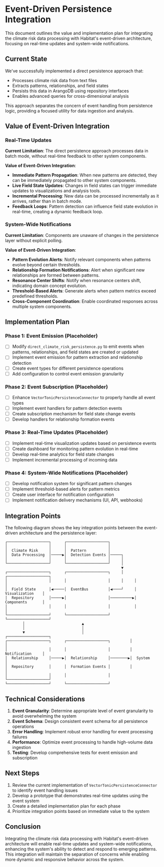 # Event-Driven Persistence Integration

This document outlines the value and implementation plan for integrating the climate risk data processing with Habitat's event-driven architecture, focusing on real-time updates and system-wide notifications.

## Current State

We've successfully implemented a direct persistence approach that:
- Processes climate risk data from text files
- Extracts patterns, relationships, and field states
- Persists this data in ArangoDB using repository interfaces
- Enables advanced queries for cross-dimensional analysis

This approach separates the concern of event handling from persistence logic, providing a focused utility for data ingestion and analysis.

## Value of Event-Driven Integration

### Real-Time Updates

**Current Limitation**: The direct persistence approach processes data in batch mode, without real-time feedback to other system components.

**Value of Event-Driven Integration**:
- **Immediate Pattern Propagation**: When new patterns are detected, they can be immediately propagated to other system components.
- **Live Field State Updates**: Changes in field states can trigger immediate updates to visualizations and analysis tools.
- **Incremental Processing**: New data can be processed incrementally as it arrives, rather than in batch mode.
- **Feedback Loops**: Pattern detection can influence field state evolution in real-time, creating a dynamic feedback loop.

### System-Wide Notifications

**Current Limitation**: Components are unaware of changes in the persistence layer without explicit polling.

**Value of Event-Driven Integration**:
- **Pattern Evolution Alerts**: Notify relevant components when patterns evolve beyond certain thresholds.
- **Relationship Formation Notifications**: Alert when significant new relationships are formed between patterns.
- **Resonance Center Shifts**: Notify when resonance centers shift, indicating domain concept evolution.
- **Threshold-Based Alerts**: Generate alerts when pattern metrics exceed predefined thresholds.
- **Cross-Component Coordination**: Enable coordinated responses across multiple system components.

## Implementation Plan

### Phase 1: Event Emission (Placeholder)

- [ ] Modify `direct_climate_risk_persistence.py` to emit events when patterns, relationships, and field states are created or updated
- [ ] Implement event emission for pattern extraction and relationship detection
- [ ] Create event types for different persistence operations
- [ ] Add configuration to control event emission granularity

### Phase 2: Event Subscription (Placeholder)

- [ ] Enhance `VectorTonicPersistenceConnector` to properly handle all event types
- [ ] Implement event handlers for pattern detection events
- [ ] Create subscription mechanism for field state change events
- [ ] Develop handlers for relationship formation events

### Phase 3: Real-Time Updates (Placeholder)

- [ ] Implement real-time visualization updates based on persistence events
- [ ] Create dashboard for monitoring pattern evolution in real-time
- [ ] Develop real-time analytics for field state changes
- [ ] Implement incremental processing of incoming data

### Phase 4: System-Wide Notifications (Placeholder)

- [ ] Develop notification system for significant pattern changes
- [ ] Implement threshold-based alerts for pattern metrics
- [ ] Create user interface for notification configuration
- [ ] Implement notification delivery mechanisms (UI, API, webhooks)

## Integration Points

The following diagram shows the key integration points between the event-driven architecture and the persistence layer:

```
┌───────────────────┐      ┌───────────────────┐
│                   │      │                   │
│  Climate Risk     │      │  Pattern          │
│  Data Processing  │─────▶│  Detection Events │─────┐
│                   │      │                   │     │
└───────────────────┘      └───────────────────┘     │
                                                     ▼
┌───────────────────┐      ┌───────────────────┐     │     ┌───────────────────┐
│                   │      │                   │     │     │                   │
│  Field State      │◀─────│  EventBus         │◀────┘     │  Visualization    │
│  Repository       │─────▶│                   │──────────▶│  Components       │
│                   │      │                   │           │                   │
└───────────────────┘      └───────────────────┘           └───────────────────┘
        │                          ▲
        │                          │
        ▼                          │                      ┌───────────────────┐
┌───────────────────┐      ┌───────────────────┐         │                   │
│                   │      │                   │         │  Notification     │
│  Relationship     │─────▶│  Relationship     │────────▶│  System           │
│  Repository       │      │  Formation Events │         │                   │
│                   │      │                   │         └───────────────────┘
└───────────────────┘      └───────────────────┘
```

## Technical Considerations

1. **Event Granularity**: Determine appropriate level of event granularity to avoid overwhelming the system
2. **Event Schema**: Design consistent event schema for all persistence operations
3. **Error Handling**: Implement robust error handling for event processing failures
4. **Performance**: Optimize event processing to handle high-volume data ingestion
5. **Testing**: Develop comprehensive tests for event emission and subscription

## Next Steps

1. Review the current implementation of `VectorTonicPersistenceConnector` to identify event handling issues
2. Develop a prototype that demonstrates real-time updates using the event system
3. Create a detailed implementation plan for each phase
4. Prioritize integration points based on immediate value to the system

## Conclusion

Integrating the climate risk data processing with Habitat's event-driven architecture will enable real-time updates and system-wide notifications, enhancing the system's ability to detect and respond to emerging patterns. This integration will maintain the separation of concerns while enabling more dynamic and responsive behavior across the system.
